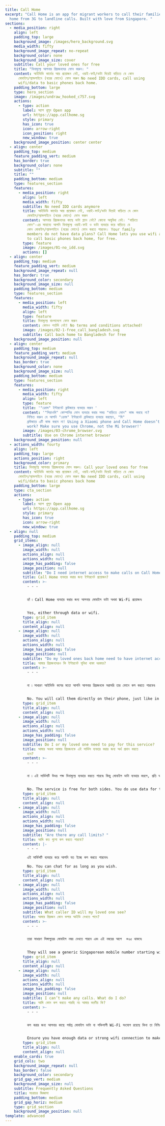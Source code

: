 ```yaml
---
title: Call Home
excerpt: "Call Home is an app for migrant workers to call their families back
  home from 3G to landline calls. Built with love from Singapore. "
sections:
  - media_position: right
    align: left
    padding_top: large
    background_image: /images/hero_background.svg
    media_width: fifty
    background_image_repeat: no-repeat
    background_color: none
    background_image_size: cover
    subtitle: Call your loved ones for free
    title: "বিনামূল্যে আপনার প্রিয়জনদের ফোন করুন। "
    content: আইডিডি কার্ডের আর প্রয়োজন নেই, ওয়াই-ফাই/ডাটা দিয়েই বাড়িতে যে কোন
      মোবাইল/ল্যান্ডলাইনে (ঘরের ফোনে) ফোন করুন No need IDD cards, call using
      wifi/data to basic phones back home.
    padding_bottom: large
    type: hero_section
    image: /images/undraw_hooked_c757.svg
    actions:
      - type: action
        label: অ্যাপ খুলুন Open app
        url: https://app.callhome.sg
        style: primary
        has_icon: true
        icon: arrow-right
        icon_position: right
        new_window: true
    background_image_position: center center
  - align: center
    padding_top: medium
    feature_padding_vert: medium
    has_border: true
    background_color: none
    subtitle: ""
    title: ""
    padding_bottom: medium
    type: features_section
    features:
      - media_position: right
        align: left
        media_width: fifty
        subtitle: No need IDD cards anymore
        title: আইডিডি কার্ডের আর প্রয়োজন নেই, ওয়াই-ফাই/ডাটা দিয়েই বাড়িতে যে কোন
          মোবাইল/ল্যান্ডলাইনে (ঘরের ফোনে) ফোন করুন
        content: আপনার প্রিয়জনদের কাছে ডাটা প্ল্যান নেই? কোনো অসুবিধা নেই। "বাড়িতে
          ফোন"-এর সাহায্যে আপনি বিনামূল্যে ওয়াই-ফাই ও ডাটা ব্যবহার করে বাড়িতে যে
          কোন মোবাইল/ল্যান্ডলাইনে (ঘরের ফোনে) ফোন করতে পারবেন। Your family
          members do not have data plans? Call Home lets you use wifi and data
          to call basic phones back home, for free.
        type: feature
        image: /images/01-no_idd.svg
        actions: []
  - align: center
    padding_top: medium
    feature_padding_vert: medium
    background_image_repeat: null
    has_border: true
    background_color: secondary
    background_image_size: null
    padding_bottom: medium
    type: features_section
    features:
      - media_position: left
        media_width: fifty
        align: left
        type: feature
        title: বিনামূল্যে বাংলাদেশে ফোন করুন
        content: কোনও শর্তাদি নেই! No terms and conditions attached!
        image: /images/02-1-free_call_bangladesh.svg
        subtitle: Call back home to Bangladesh for free
    background_image_position: null
  - align: center
    padding_top: medium
    feature_padding_vert: medium
    background_image_repeat: null
    has_border: true
    background_color: none
    background_image_size: null
    padding_bottom: medium
    type: features_section
    features:
      - media_position: right
        media_width: fifty
        align: left
        type: feature
        title: '"ক্রোম" ইন্টারনেট ব্রাউজারে ব্যবহার করুন '
        content: '"সিয়াওমি" কোম্পানির ফোন ব্যবহার করার সময় "বাড়িতে ফোন" কাজ করছে না?
          নিশ্চিত করুন যে আপনি "ক্রোম" ইন্টারনেট ব্রাউজারে ব্যবহার করছেন, "মি"
          ব্রাউজারে এটি কাজ করবে না! Using a Xiaomi phone and Call Home doesn’t
          work? Make sure you use Chrome, not the Mi browser!'
        image: /images/03-chrome_browser.svg
        subtitle: Use on Chrome internet browser
    background_image_position: null
  - actions_width: fourty
    align: left
    padding_top: large
    actions_position: right
    background_color: primary
    title: বিনামূল্যে আপনার প্রিয়জনদের ফোন করুন। Call your loved ones for free
    content: আইডিডি কার্ডের আর প্রয়োজন নেই, ওয়াই-ফাই/ডাটা দিয়েই বাড়িতে যে কোন
      মোবাইল/ল্যান্ডলাইনে (ঘরের ফোনে) ফোন করুন No need IDD cards, call using
      wifi/data to basic phones back home
    padding_bottom: large
    type: cta_section
    actions:
      - type: action
        label: অ্যাপ খুলুন Open app
        url: https://app.callhome.sg
        style: primary
        has_icon: true
        icon: arrow-right
        new_window: true
  - align: null
    padding_top: medium
    grid_items:
      - image_align: null
        image_width: null
        actions_align: null
        actions_width: null
        image_has_padding: false
        image_position: null
        subtitle: "Do I need internet access to make calls on Call Home? "
        title: Call Home ব্যবহার করার জন্য ইন্টারনেট প্রয়োজন?
        content: >-
          - - -


          হ্যাঁ ৷ Call Home ব্যবহার করার জন্য আপনার মোবাইল ডাটা অথবা Wi-Fi প্রয়োজন৷ 


          Yes, either through data or wifi.
        type: grid_item
        title_align: null
        content_align: null
      - image_align: null
        image_width: null
        actions_align: null
        actions_width: null
        image_has_padding: false
        image_position: null
        subtitle: "Do my loved ones back home need to have internet access? "
        title: আমার প্রিয়জনদেরও কি ইন্টারনেট সুবিধা থাকা দরকার?
        content: >-
          - - -


          না ৷ সাধারণ আইডিডি কলের মতো আপনি আপনার প্রিয়জনকে সরাসরি তার ফোনে কল করতে পারবেন৷ 


          No. You will call them directly on their phone, just like in a normal IDD call.
        type: grid_item
        title_align: null
        content_align: null
      - image_align: null
        image_width: null
        actions_align: null
        actions_width: null
        image_has_padding: false
        image_position: null
        subtitle: Do I or my loved one need to pay for this service?
        title: আমার অথবা আমার প্রিয়জনকে এই সার্ভিস ব্যবহার করার জন্য অর্থ প্রদান করতে
          হবে?
        content: >-
          - - -


          না ৷ এই সার্ভিসটি উভয় পক্ষ বিনামূল্যে ব্যবহার করতে পারবে৷ কিন্তু মোবাইল ডাটা ব্যবহার করলে, প্রতি ঘন্টায় ১.৫MB ডাটা খরচ হবে৷


          No. The service is free for both sides. You do use data for the service though. 1 hour of call time should use up around 1.5MB of data.
        type: grid_item
        title_align: null
        content_align: null
      - image_align: null
        image_width: null
        actions_align: null
        actions_width: null
        image_has_padding: false
        image_position: null
        subtitle: "Are there any call limits? "
        title: আমি কত গুলো কল করতে পারবো?
        content: |-
          - - -

          এই সার্ভিসটি ব্যবহার করে আপনি যত ইচ্ছে কল করতে পারবেন৷

          No. You can chat for as long as you wish.
        type: grid_item
        title_align: null
        content_align: null
      - image_align: null
        image_width: null
        actions_align: null
        actions_width: null
        image_has_padding: false
        image_position: null
        subtitle: What caller ID will my loved one see? 
        title: আমার প্রিয়জন কোন কলার আইডি দেখতে পাবে?
        content: >-
          - - -


          তারা সাধারণ সিঙ্গাপুরের মোবাইল নম্বর দেখতে পারবে এবং এই নম্বরের আগে  +৬৫ থাকবে৷


          They will see a generic Singaporean mobile number starting with +65.
        type: grid_item
        title_align: null
        content_align: null
      - image_align: null
        image_width: null
        actions_align: null
        actions_width: null
        image_has_padding: false
        image_position: null
        subtitle: I can’t make any calls. What do I do?
        title: আমি কোন কল করতে পারছি না৷ আমার করণীয় কি?
        content: >-
          - - -


          কল করার জন্য আপনার কাছে পর্যাপ্ত মোবাইল ডাটা বা শক্তিশালী Wi-Fi সংযোগ রয়েছে কিনা তা নিশ্চিত করুন। আপনি Mi ব্রাউজার ব্যবহার করে থাকলে গুগল ক্রোম ব্রাউজারে স্যুইচ করুন এবং আবার চেষ্টা করুন।


          Ensure you have enough data or strong wifi connection to make a call. If you are using Mi brower, switch over to Chrome browser and try again.
        type: grid_item
        title_align: null
        content_align: null
    enable_cards: true
    grid_cols: two
    background_image_repeat: null
    has_border: false
    background_color: secondary
    grid_gap_vert: medium
    background_image_size: null
    subtitle: Frequently Asked Questions
    title: সচরাচর জিজ্ঞাসা
    padding_bottom: medium
    grid_gap_horiz: medium
    type: grid_section
    background_image_position: null
template: advanced
---
```

